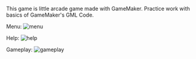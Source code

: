 This game is little arcade game made with GameMaker.
Practice work with basics of GameMaker's GML Code.

Menu:
![menu](https://github.com/user-attachments/assets/9100abca-800f-4133-aeb7-7e4e4322cabf)

Help:
![help](https://github.com/user-attachments/assets/62c2f07c-b59b-4b5c-b694-15f43dd2ee39)

Gameplay:
![gameplay](https://github.com/user-attachments/assets/5d6ebb29-ef10-41c7-a088-93c211e603be)
